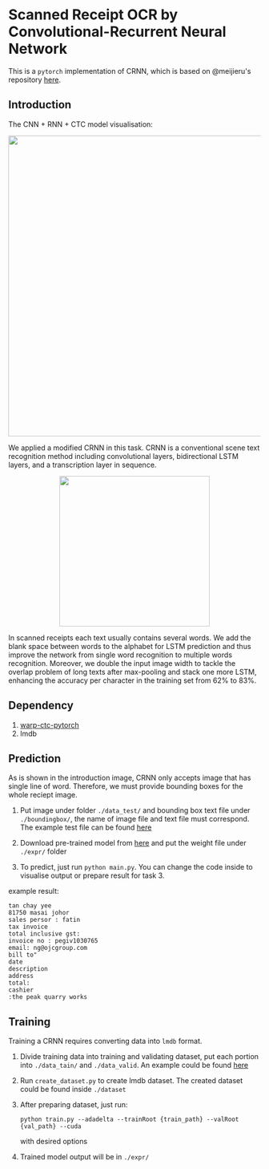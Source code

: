 # Scanned Receipt OCR by Convolutional-Recurrent Neural Network

This is a `pytorch` implementation of CRNN, which is based on @meijieru's repository [here](https://github.com/meijieru/crnn.pytorch).

## Introduction

The CNN + RNN + CTC model visualisation:

<div align=center><img src="../Media/CTC.png" width="600"/></div>

We applied a modified CRNN in this task. CRNN is a conventional scene text recognition method including convolutional layers, bidirectional LSTM layers, and a transcription layer in sequence. 

<div align=center><img src="../Media/CRNN.png" width="300"/></div>

In scanned receipts each text usually contains several words. We add the blank space between words to the alphabet for LSTM prediction and thus improve the network from single word recognition to multiple words recognition. Moreover, we double the input image width to tackle the overlap problem of long texts after max-pooling and stack one more LSTM, enhancing the accuracy per character in the training set from 62% to 83%.

## Dependency

1. [warp-ctc-pytorch](https://github.com/SeanNaren/warp-ctc/tree/pytorch_bindings/pytorch_binding)
2. lmdb

## Prediction

As is shown in the introduction image, CRNN only accepts image that has single line of word. Therefore, we must provide bounding boxes for the whole reciept image.

1. Put image under folder `./data_test/` and bounding box text file under `./boundingbox/`, the name of image file and text file must correspond. The example test file can be found [here](https://drive.google.com/open?id=107WIMIzcD00EycMVy9VGvYiTGr_ySPOj)

2. Download pre-trained model from [here](https://drive.google.com/open?id=1X3_pNnLNEdwEcgiFrtwvc4uYXzkZ9Zjw) and put the weight file under `./expr/` folder 

3. To predict, just run `python main.py`. You can change the code inside to visualise output or prepare result for task 3.

example result:
```
tan chay yee
81750 masai johor
sales persor : fatin
tax invoice
total inclusive gst:
invoice no : pegiv1030765
email: ng@ojcgroup.com
bill to"
date
description
address
total:
cashier
:the peak quarry works
```

## Training

Training a CRNN requires converting data into `lmdb` format.

1. Divide training data into training and validating dataset, put each portion into `./data_tain/` and `./data_valid`. An example could be found [here](https://drive.google.com/open?id=1JKLh7Jq1VXVNW1InKJv6xUrc21zCQNpE)

2. Run `create_dataset.py` to create lmdb dataset. The created dataset could be found inside `./dataset`

3. After preparing dataset, just run:
   ```shell
   python train.py --adadelta --trainRoot {train_path} --valRoot {val_path} --cuda
   ```
   with desired options

4. Trained model output will be in `./expr/`